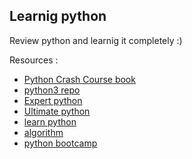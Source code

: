 ## Learnig python
Review python and learnig it completely :) 

Resources :
* [Python Crash Course book](https://www.amazon.com/Python-Crash-Course-Hands-Project-Based/dp/1593276036)
* [python3 repo ](https://github.com/Pierian-Data/Complete-Python-3-Bootcamp/blob/master/10-Python%20Decorators/01-Decorators.ipynb)
* [Expert python](https://github.com/PacktPublishing/Expert-Python-Programming_Second-Edition)
* [Ultimate python](https://github.com/huangsam/ultimate-python)
* [learn python](https://github.com/trekhleb/learn-python)
* [algorithm](https://github.com/keon/algorithms)
* [python bootcamp](https://github.com/Pierian-Data/Complete-Python-3-Bootcamp/blob/master/10-Python%20Decorators/01-Decorators.ipynb)

